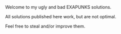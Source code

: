 Welcome to my ugly and bad EXAPUNKS solutions.

All solutions published here work, but are not optimal.

Feel free to steal and/or improve them.
